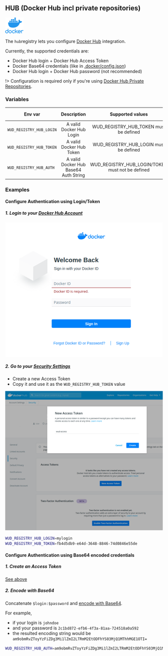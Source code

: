 ## HUB (Docker Hub incl private repositories)
![logo](docker.png)

The ```hub```registry lets you configure [Docker Hub](https://hub.docker.com/) integration.

Currently, the supported credentials are:
- Docker Hub login + Docker Hub Access Token
- Docker Base64 credentials (like in [.docker/config.json](https://docs.docker.com/engine/reference/commandline/login/))
- Docker Hub login + Docker Hub password (not recommended)

!> Configuration is required only if you're using [Docker Hub Private Repositories](https://docs.docker.com/docker-hub/repos/#private-repositories).

### Variables

| Env var                  | Description                           | Supported values                                  | Default value |
| ------------------------ |:-------------------------------------:|:-------------------------------------------------:|:-------------:| 
| `WUD_REGISTRY_HUB_LOGIN` | A valid Docker Hub Login              | WUD_REGISTRY_HUB_TOKEN must be defined            |               |
| `WUD_REGISTRY_HUB_TOKEN` | A valid Docker Hub Token              | WUD_REGISTRY_HUB_LOGIN must be defined            |               |
| `WUD_REGISTRY_HUB_AUTH`  | A valid Docker Hub Base64 Auth String | WUD_REGISTRY_HUB_LOGIN/TOKEN  must not be defined |               |

### Examples

#### Configure Authentication using Login/Token

##### 1. Login to your&nbsp;[Docker Hub Account](https://hub.docker.com/)
![image](hub_login.png)

##### 2. Go to your&nbsp;[Security Settings](https://hub.docker.com/settings/security)
- Create a new Access Token
- Copy it and use it as the `WUD_REGISTRY_HUB_TOKEN` value

![image](hub_token.png)

```bash
WUD_REGISTRY_HUB_LOGIN=mylogin
WUD_REGISTRY_HUB_TOKEN=fb4d5db9-e64d-3648-8846-74d0846e55de
```

#### Configure Authentication using Base64 encoded credentials

##### 1. Create an Access Token
[See above](registries/hub/?id=configure-authentication-using-logintoken)

##### 2. Encode with Base64
Concatenate `$login:$password` and [encode with Base64](https://www.base64encode.org/).

For example,
- if your login is `johndoe`
- and your password is `2c1bd872-efb6-4f3a-81aa-724518a0a592`
- the resulted encoding string would be `am9obmRvZToyYzFiZDg3Mi1lZmI2LTRmM2EtODFhYS03MjQ1MThhMGE1OTI=`

```bash
WUD_REGISTRY_HUB_AUTH=am9obmRvZToyYzFiZDg3Mi1lZmI2LTRmM2EtODFhYS03MjQ1MThhMGE1OTI=
```

